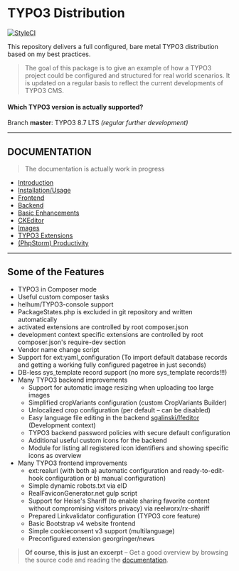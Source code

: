 # TYPO3 Distribution

[![StyleCI](https://styleci.io/repos/66637769/shield?branch=master)](https://styleci.io/repos/66637769/)

This repository delivers a full configured, bare metal TYPO3 distribution
based on my best practices.

> The goal of this package is to give an example of how a TYPO3 project could be
> configured and structured for real world scenarios. It is updated on a regular
> basis to reflect the current developments of TYPO3 CMS.


#### Which TYPO3 version is actually supported?
Branch **master**: TYPO3 8.7 LTS *(regular further development)*

---

## DOCUMENTATION

> The documentation is actually work in progress

- [Introduction](app/web/typo3conf/ext/theme/Documentation/Markdown/Index.md)
- [Installation/Usage](app/web/typo3conf/ext/theme/Documentation/Markdown/Installation/Index.md)
- [Frontend](app/web/typo3conf/ext/theme/Documentation/Markdown/Frontend/Index.md)
- [Backend](app/web/typo3conf/ext/theme/Documentation/Markdown/Backend/Index.md)
- [Basic Enhancements](app/web/typo3conf/ext/theme/Documentation/Markdown/BasicEnhancements/Index.md)
- [CKEditor](app/web/typo3conf/ext/theme/Documentation/Markdown/CKEditor/Index.md)
- [Images](app/web/typo3conf/ext/theme/Documentation/Markdown/Images/Index.md)
- [TYPO3 Extensions](app/web/typo3conf/ext/theme/Documentation/Markdown/Extensions/Index.md)
- [(PhpStorm) Productivity](app/web/typo3conf/ext/theme/Documentation/Markdown/PhpStorm/Index.md)


---

## Some of the Features

* TYPO3 in Composer mode
* Useful custom composer tasks
* helhum/TYPO3-console support
* PackageStates.php is excluded in git repository and written automatically
* activated extensions are controlled by root composer.json
* development context specific extensions are controlled by root composer.json's require-dev section
* Vendor name change script
* Support for ext:yaml_configuration (To import default database records and getting a working fully configured pagetree in just seconds)
* DB-less sys_template record support (no more sys_template records!!!)
* Many TYPO3 backend improvements
    * Support for automatic image resizing when uploading too large images
    * Simplified cropVariants configuration (custom CropVariants Builder)
    * Unlocalized crop configuration (per default – can be disabled)
    * Easy language file editing in the backend [sgalinski/lfeditor](https://packagist.org/packages/sgalinski/lfeditor) (Development context)
    * TYPO3 backend password policies with secure default configuration
    * Additional useful custom icons for the backend
    * Module for listing all registered icon identifiers and showing specific icons as overview
* Many TYPO3 frontend improvements
    * ext:realurl (with both a) automatic configuration and ready-to-edit-hook configuration or b) manual configuration)
    * Simple dynamic robots.txt via eID
    * RealFaviconGenerator.net gulp script
    * Support for Heise's Shariff (to enable sharing favorite content without compromising visitors privacy) via reelworx/rx-shariff
    * Prepared Linkvalidator configuration (TYPO3 core feature)
    * Basic Bootstrap v4 website frontend
    * Simple cookieconsent v3 support (multilanguage)
    * Preconfigured extension georgringer/news

> **Of course, this is just an excerpt** – Get a good overview by browsing the source code and reading the [documentation](app/web/typo3conf/ext/theme/Documentation/Markdown/Index.md).


